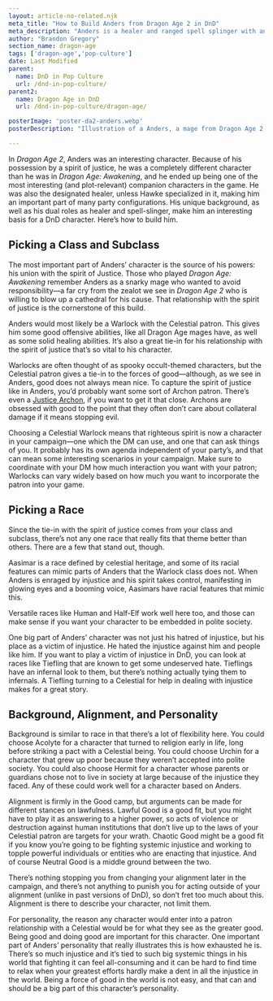 ```yaml
---
layout: article-no-related.njk
meta_title: "How to Build Anders from Dragon Age 2 in DnD"
meta_description: "Anders is a healer and ranged spell splinger with an unusual relationship with a spirit of justice. That's a perfect fit for a certain type of DnD character."
author: "Brandon Gregory"
section_name: dragon-age
tags: ['dragon-age','pop-culture']
date: Last Modified
parent:
  name: DnD in Pop Culture
  url: /dnd-in-pop-culture/
parent2:
  name: Dragon Age in DnD
  url: /dnd-in-pop-culture/dragon-age/

posterImage: 'poster-da2-anders.webp'
posterDescription: "Illustration of a Anders, a mage from Dragon Age 2, possessed by a spirit of justice"

---
```


In _Dragon Age 2_, Anders was an interesting character. Because of his possession by a spirit of justice, he was a completely different character than he was in _Dragon Age: Awakening_, and he ended up being one of the most interesting (and plot-relevant) companion characters in the game. He was also the designated healer, unless Hawke specialized in it, making him an important part of many party configurations. His unique background, as well as his dual roles as healer and spell-slinger, make him an interesting basis for a DnD character. Here’s how to build him.


## Picking a Class and Subclass

The most important part of Anders’ character is the source of his powers: his union with the spirit of Justice. Those who played _Dragon Age: Awakening_ remember Anders as a snarky mage who wanted to avoid responsibility—a far cry from the zealot we see in _Dragon Age 2_ who is willing to blow up a cathedral for his cause. That relationship with the spirit of justice is the cornerstone of this build.

Anders would most likely be a Warlock with the Celestial patron. This gives him some good offensive abilities, like all Dragon Age mages have, as well as some solid healing abilities. It’s also a great tie-in for his relationship with the spirit of justice that’s so vital to his character.

Warlocks are often thought of as spooky occult-themed characters, but the Celestial patron gives a tie-in to the forces of good—although, as we see in Anders, good does not always mean nice. To capture the spirit of justice like in Anders, you’d probably want some sort of Archon patron. There’s even a [Justice Archon](https://forgottenrealms.fandom.com/wiki/Justice_archon), if you want to get it that close. Archons are obsessed with good to the point that they often don’t care about collateral damage if it means stopping evil.

Choosing a Celestial Warlock means that righteous spirit is now a character in your campaign—one which the DM can use, and one that can ask things of you. It probably has its own agenda independent of your party’s, and that can mean some interesting scenarios in your campaign. Make sure to coordinate with your DM how much interaction you want with your patron; Warlocks can vary widely based on how much you want to incorporate the patron into your game.


## Picking a Race

Since the tie-in with the spirit of justice comes from your class and subclass, there’s not any one race that really fits that theme better than others. There are a few that stand out, though. 

Aasimar is a race defined by celestial heritage, and some of its racial features can mimic parts of Anders that the Warlock class does not. When Anders is enraged by injustice and his spirit takes control, manifesting in glowing eyes and a booming voice, Aasimars have racial features that mimic this.

Versatile races like Human and Half-Elf work well here too, and those can make sense if you want your character to be embedded in polite society.

One big part of Anders’ character was not just his hatred of injustice, but his place as a victim of injustice. He hated the injustice against him and people like him. If you want to play a victim of injustice in DnD, you can look at races like Tiefling that are known to get some undeserved hate. Tieflings have an infernal look to them, but there’s nothing actually tying them to infernals. A Tiefling turning to a Celestial for help in dealing with injustice makes for a great story.


## Background, Alignment, and Personality

Background is similar to race in that there’s a lot of flexibility here. You could choose Acolyte for a character that turned to religion early in life, long before striking a pact with a Celestial being. You could choose Urchin for a character that grew up poor because they weren’t accepted into polite society. You could also choose Hermit for a character whose parents or guardians chose not to live in society at large because of the injustice they faced. Any of these could work well for a character based on Anders.

Alignment is firmly in the Good camp, but arguments can be made for different stances on lawfulness. Lawful Good is a good fit, but you might have to play it as answering to a higher power, so acts of violence or destruction against human institutions that don’t live up to the laws of your Celestial patron are targets for your wrath. Chaotic Good might be a good fit if you know you’re going to be fighting systemic injustice and working to topple powerful individuals or entities who are enacting that injustice. And of course Neutral Good is a middle ground between the two.

There’s nothing stopping you from changing your alignment later in the campaign, and there’s not anything to punish you for acting outside of your alignment (unlike in past versions of DnD), so don’t fret too much about this. Alignment is there to describe your character, not limit them.

For personality, the reason any character would enter into a patron relationship with a Celestial would be for what they see as the greater good. Being good and doing good are important for this character. One important part of Anders’ personality that really illustrates this is how exhausted he is. There’s so much injustice and it’s tied to such big systemic things in his world that fighting it can feel all-consuming and it can be hard to find time to relax when your greatest efforts hardly make a dent in all the injustice in the world. Being a force of good in the world is not easy, and that can and should be a big part of this character’s personality.